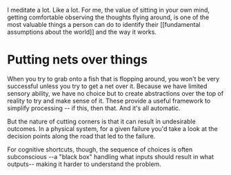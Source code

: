 I meditate a lot. Like a lot. For me, the value of sitting in your own mind, getting comfortable observing the thoughts flying around, is one of the most valuable things a person can do to identify their [[fundamental assumptions about the world]] and the way it works.
# Putting nets over things
When you try to grab onto a fish that is flopping around, you won't be very successful unless you try to get a net over it. Because we have limited sensory ability, we have no choice but to create abstractions over the top of reality to try and make sense of it. These provide a useful framework to simplify processing -- if this, then that. And it's all automatic. 

But the nature of cutting corners is that it can result in undesirable outcomes. In a physical system, for a given failure you'd take a look at the decision points along the road that led to the failure. 

For cognitive shortcuts, though, the sequence of choices is often subconscious --a "black box" handling what inputs should result in what outputs-- making it harder to understand the problem.